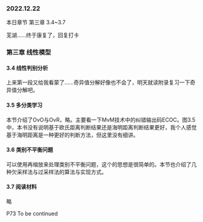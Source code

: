 ### 2022.12.22
本日章节 第三章 3.4~3.7

芜湖……终于康复了，回复打卡

### 第三章 线性模型
#### 3.4 线性判别分析  
上来第一段又给我看蒙了……奇异值分解好像也不会了，明天就读附录复习一下奇异值分解吧。  

#### 3.5 多分类学习  
本节介绍了OvO与OvR，略。主要看一下MvM技术中的纠错输出码ECOC。图3.5中，本书没有说明基于欧氏距离判断结果还是海明距离判断结果更好，我个人感觉基于海明距离是一种更好的判断方法，但这里没有细讲。

#### 3.6 类别不平衡问题  
可以使用再缩放来处理类别不平衡问题，这个的思想是很简单的。本节也介绍了几种欠采样法与过采样法的算法与实现方式。

#### 3.7 阅读材料
略

P73 To be continued